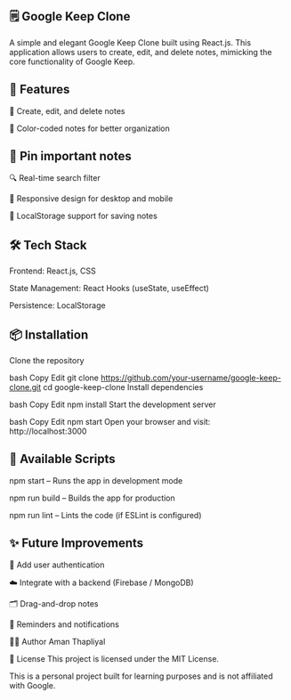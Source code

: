 ## 🗒️ Google Keep Clone
A simple and elegant Google Keep Clone built using React.js. This application allows users to create, edit, and delete notes, mimicking the core functionality of Google Keep.

## 🚀 Features
📝 Create, edit, and delete notes

🎨 Color-coded notes for better organization

## 📌 Pin important notes

🔍 Real-time search filter

🧱 Responsive design for desktop and mobile

💾 LocalStorage support for saving notes

## 🛠️ Tech Stack
Frontend: React.js, CSS

State Management: React Hooks (useState, useEffect)

Persistence: LocalStorage

## 📦 Installation
Clone the repository

bash
Copy
Edit
git clone https://github.com/your-username/google-keep-clone.git
cd google-keep-clone
Install dependencies

bash
Copy
Edit
npm install
Start the development server

bash
Copy
Edit
npm start
Open your browser and visit:
http://localhost:3000

## 🧪 Available Scripts
npm start – Runs the app in development mode

npm run build – Builds the app for production

npm run lint – Lints the code (if ESLint is configured)

## ✨ Future Improvements
🧠 Add user authentication

☁️ Integrate with a backend (Firebase / MongoDB)

🗂️ Drag-and-drop notes

🔔 Reminders and notifications

👨‍💻 Author
Aman Thapliyal

📄 License
This project is licensed under the MIT License.

This is a personal project built for learning purposes and is not affiliated with Google.
